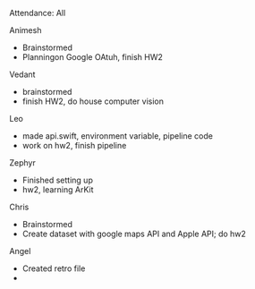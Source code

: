 Attendance: All

Animesh
- Brainstormed
- Planningon Google OAtuh, finish HW2

Vedant
- brainstormed
- finish HW2, do house computer vision

Leo
- made api.swift, environment variable, pipeline code
- work on hw2, finish pipeline

Zephyr
- Finished setting up
- hw2, learning ArKit


Chris
- Brainstormed
- Create dataset with google maps API and Apple API; do hw2

Angel
- Created retro file
- 
